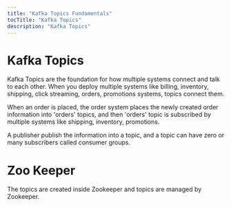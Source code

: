 ```yaml
---
title: "Kafka Topics Fundamentals"
tocTitle: "Kafka Topics"
description: "Kafka Topics"
---
```


# Kafka Topics

Kafka Topics are the foundation for how multiple systems connect and talk to each other.
When you deploy multiple systems like billing, inventory, shipping, click streaming, orders, promotions systems,
topics connect them.

When an order is placed, the order system places the newly created order information into 'orders' topics, 
and then 'orders' topic is subscribed by multiple systems like shipping, inventory, promotions.

A publisher publish the information into a topic, and a topic can have zero or many subscribers called consumer groups.

# Zoo Keeper

The topics are created inside Zookeeper and topics are managed by Zookeeper. 


 